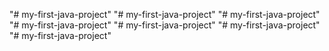 "# my-first-java-project" 
"# my-first-java-project" 
"# my-first-java-project" 
"# my-first-java-project" 
"# my-first-java-project" 
"# my-first-java-project" 
"# my-first-java-project" 
